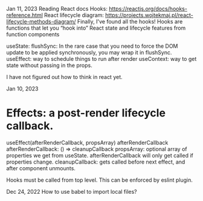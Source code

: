 Jan 11, 2023
Reading React docs
Hooks: https://reactjs.org/docs/hooks-reference.html
React lifecycle diagram: https://projects.wojtekmaj.pl/react-lifecycle-methods-diagram/
Finally, I've found all the hooks!
Hooks are functions that let you “hook into” React state and lifecycle features from function components

useState: 
flushSync: In the rare case that you need to force the DOM update to be applied synchronously, you may wrap it in flushSync. 
useEffect: way to schedule things to run after render
useContext: way to get state without passing in the props.

I have not figured out how to think in react yet.



Jan 10, 2023

# Effects: a post-render lifecycle callback.
useEffect(afterRenderCallback, propsArray)
afterRenderCallback
afterRenderCallback: () => cleanupCallback
propsArray: optional array of properties we get from useState. 
          afterRenderCallback will only get called if properties change.
cleanupCallback: gets called before next effect, and after component unmounts.

Hooks must be called from top level. This can be enforced by eslint plugin.


Dec 24, 2022
How to use babel to import local files?
<script type="text/jsx" src="LongTasks.js" />
It cannot be served over local file system because file:// access is prohibited
by CORS.


Nov 30th
Readings:
Rebuilding twitter today: big picture from an experienced developer
https://paularmstrong.dev/blog/2022/11/28/lessons-learned-how-i-would-rebuild-twitter-today/
- ReactNative for the web is not good
- use solid-js or another non-virtual DOM framework
- solid assumes knowledge of how React works, so I should learn React (yea, I know)
- TailwindCSS: interesing take on CSS. It is like an inline CSS, but
  you are inlining class names instead. They do have nice looking components,
  they are $300.
- Module federation. https://blog.logrocket.com/building-micro-frontends-webpacks-module-federation/
  Some crazy way to split up your SPA into smaller aps.
Node for services?
Express for http

https://www.reaktor.com/blog/how-to-deal-with-life-after-heroku/
Life after Heroku
Advice on how to host your apps today

Nov 28th
Debugging Node scripts:
- start Node with "node --inspect-brk script.cjs"
- load chrome://inspect, and script.cjs will show up.
- finished yimby-alerts, see if they followup with pair programming

Nov 23rd
Working on bare-minimum, compiler free react project.
I wanted to know the cost of unoptimized javascript. 
There was no way to do it outside of DevTools performance tab.
In DevTools performance tab, you can find Javascript under
"Evaluate Script". From JS, the only JS execution performance
you can measure is longtasks. That API will report longtasks,
but does not report what longtask it was.
The recommended way to analyze performance is DevTools.
UserTiming performance extensions can be used 

https://developer.mozilla.org/en-US/docs/Web/API/Performance_API
https://germainux.com/blog/measuring-the-real-time-performance-of-a-web-application-using-only-javascript/


Nov 18th
- react without precompilers. Find an example by reading NextJS docs
https://nextjs.org/learn/foundations/from-javascript-to-react/getting-started-with-react

React17 vs 18
ReactDOM.render vs ReactDOMClient.createRoot() + render()

Nov 16th
Hot Module Replacement: an elaborate framework where file edited 
in development gets replaced in browser. Why? Enables browser to 
keep state.

Interesting: React 17 introduced a new thing: JSX is no longer
compiled to React.createElement. It is now a call to jsx library
that does not require react. 

Nov 15th
https://rollupjs.org/guide/en/
Before ES modules, bundling javascript was complex: you had to bundle into iife.
tree-shaking: prunes unusued code.
Bundles were made for node, and for browser, and they could be in different.

Nov 14th
I need to learn a bit about javascript modules, bundling.

Vite seems to be a cleaner implementation of a react starter project


### React tools

[babel](https://unpkg.com/@babel/standalone/babel.min.js)
- jsx compiler
- <script type="text/jsx">

create-react-app
- official "create new app" from react. Complex setup by default

next.js 
- React framework giving you building blocks to create web applications 


react

create-react-app is an npm module that gives you a preconfigured environment for creating react apps
https://create-react-app.dev/docs/available-scripts

eject removes react-scripts command, and replaces it with to underlying commands: 
webpack, Babel, ESLint. 

If I wanted to build my own license plate reader in the browser

There is one main license plate reading solution:
https://github.com/openalpr/openalpr/blob/master/README.md

There are no clean open-source license plate readers that can be run in the browser
They all operate on the same principle:
- segment the image, find a rectangle with letters in it
- pass the letters through letter recognition library (tesseract)

npm 

my-app:

When you run `npm eject`, about 50 dependencies magically appear, including lots of build scripts.
Size: 231MB for 40,000 files.
webpack, Babel, ESLint


Functional vs class components

Functional components are the future: easier to type,
They are functionally identical.
Functional component uses hooks instead of callbacks.

https://www.twilio.com/blog/react-choose-functional-components

Components API:
- they get props passed in constructor
- they get state (create in constructor, or React.useState hook)
- lifecycle:
  componentDidMount or React.useEffect
  componentWillUnmount or React.useEffect


# TODO

## React animations
- Animate list reordering (fullstack react exercise 2). How to do it? 
- Store old positions, animate from new positions
- React recommends using an animation library like 
https://reactcommunity.org/react-transition-group/

## React for the DOM developer
You know your Javascript, DOM, CSS, and now you need to learn React.
What is interesting about React?

## Vite as a development framework (insted of create-react-app)
https://vitejs.dev/blog/announcing-vite2.html

# Links

https://reactcommunity.org/react-transition-group/

HMR: Hot Module Replacement

